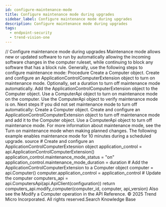 ```yaml
---
id: configure-maintenance-mode
title: Configure maintenance mode during upgrades
sidebar_label: Configure maintenance mode during upgrades
description: Configure maintenance mode during upgrades
tags:
  - endpoint-security
  - trend-vision-one
---
```


/*<![CDATA[*/ $('#title').html($('meta[name=map-description]').attr('content')); /*]]>*/ Configure maintenance mode during upgrades Maintenance mode allows new or updated software to run by automatically allowing the incoming software changes in the computer ruleset, while continuing to block any software that has a block rule. Generally, use the following steps to configure maintenance mode: Procedure Create a Computer object. Create and configure an ApplicationControlComputerExtension object to turn on maintenance mode. Optionally, set a duration to turn off maintenance mode automatically. Add the ApplicationControlComputerExtension object to the Computer object. Use a ComputerApi object to turn on maintenance mode on the computer. Use the ComputerApi object to verify maintenance mode is on. Next steps If you did not set maintenance mode to turn off automatically: Create a Computer object. Create and configure an ApplicationControlComputerExtension object to turn off maintenance mode and add it to the Computer object. Use a ComputerApi object to turn off maintenance mode. For more information about maintenance mode, see the Turn on maintenance mode when making planned changes. The following example enables maintenance mode for 10 minutes during a scheduled upgrade. source # Create and configure an ApplicationControlComputerExtesnion object application_control = api.ApplicationControlComputerExtension() application_control.maintenance_mode_status = "on" application_control.maintenance_mode_duration = duration # Add the ApplicationControlComputerExtension to a Computer object computer = api.Computer() computer.application_control = application_control # Update the computer computers_api = api.ComputersApi(api.ApiClient(configuration)) return computers_api.modify_computer(computer_id, computer, api_version) Also see the Modify a Computer operation in the API Reference. © 2025 Trend Micro Incorporated. All rights reserved.Search Knowledge Base